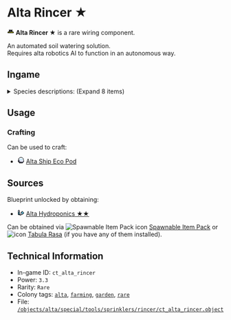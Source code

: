 # Alta Rincer ★

<img src="https://raw.githubusercontent.com/Ceterai/Enternia/main/objects/alta/special/tools/sprinklers/rincer/icon.png" alt="Alta Rincer ★ icon" loading="lazy" height="16px" width="auto" /> **Alta Rincer ★** is a rare wiring component.

An automated soil watering solution.  
Requires alta robotics AI to function in an autonomous way.

## Ingame

<details markdown="1"><summary>Species descriptions: (Expand 8 items)</summary>

- Alta: Neat, now nobody has to water plants themselves!.. As if you wouldn't want to...
- Apex: A sprinkler. Quite a clever way to water crops.
- Avian: It's a machine that waters crops automatically.
- Floran: Waters cropss..
- Glitch: Unimpressed. It is an automated soil watering solution. I enjoy watering my plants by hand.
- Human: It's a sprinkler for watering crops! Running through sprinklers makes me feel nostalgic.
- Hylotl: It is used to water crops. Simple, but rather clever.
- Novakid: Waterin' crops made simple.

</details>

## Usage

### Crafting

Can be used to craft:

- <img src="https://raw.githubusercontent.com/Ceterai/Enternia/main/objects/alta/special/tools/pods/ship/icon.png" alt="Alta Ship Eco Pod icon" loading="lazy" height="16px" width="auto" /> [Alta Ship Eco Pod](https://ceterai.github.io/MyEnternia/Wiki/AltaShipEcoPod)

## Sources

Blueprint unlocked by obtaining:

- <img src="https://raw.githubusercontent.com/Ceterai/Enternia/main/codex/alta/datamass/elin.png" alt="Alta Hydroponics ★★ icon" loading="lazy" height="16px" width="auto" /> [Alta Hydroponics ★★](https://ceterai.github.io/MyEnternia/Wiki/AltaHydroponics)

Can be obtained via <img src="https://raw.githubusercontent.com/Silverfeelin/Starbound-SpawnableItemPack/master/interface/sip/iconSmall.png" alt="Spawnable Item Pack icon" width="18" height="14"/> [Spawnable Item Pack](https://steamcommunity.com/sharedfiles/filedetails/?id=733665104) or <img src="https://steamuserimages-a.akamaihd.net/ugc/263843960696222713/3EC9A7C005541F7D577EBCB8C5736B4EFC9973D6/" alt="icon" width="8" height="12"/> [Tabula Rasa](https://community.playstarbound.com/resources/the-tabula-rasa.3222/) (if you have any of them installed).

## Technical Information

- In-game ID: `ct_alta_rincer`
- Power: `3.3`
- Rarity: `Rare`
- Colony tags: [`alta`](https://ceterai.github.io/MyEnternia/Wiki/Tags/Alta), [`farming`](https://ceterai.github.io/MyEnternia/Wiki/Tags/Farming), [`garden`](https://ceterai.github.io/MyEnternia/Wiki/Tags/Garden), [`rare`](https://ceterai.github.io/MyEnternia/Wiki/Tags/Rare)
- File: [`/objects/alta/special/tools/sprinklers/rincer/ct_alta_rincer.object`](https://github.com/Ceterai/Enternia/blob/main/objects/alta/special/tools/sprinklers/rincer/ct_alta_rincer.object)
